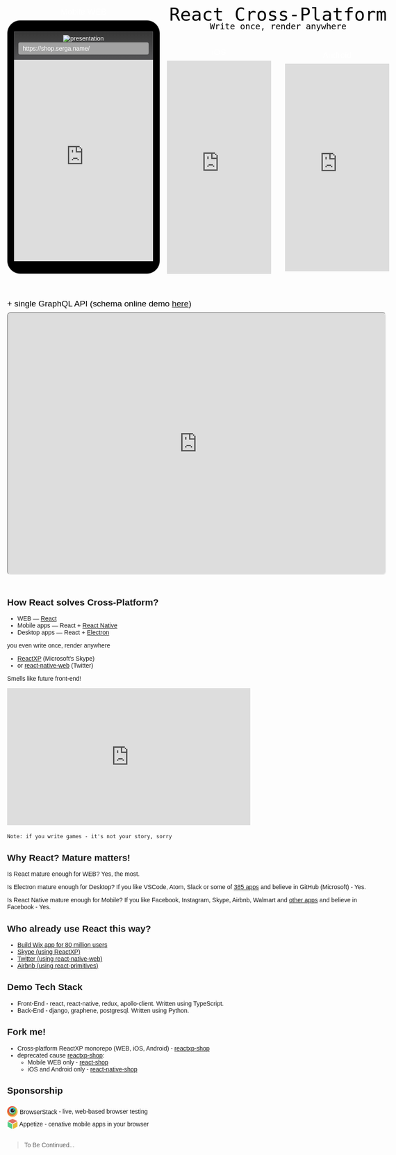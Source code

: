<style>
  body {
    /* color: black; */
    font-size: 14px;
    font-family: Arial, Helvetica, sans-serif;
    max-width: 1012px;
    margin: auto;
    overflow-x: hidden;
  }

  .body-dark {
    background: #353535;
    -webkit-transition: 0.5s;
    /* Safari */
    transition: 0.5s;
  }

  .body-dark-fixed {
    background: #353535;
    overflow: hidden;
    -webkit-transition: 0.5s;
    /* Safari */
    transition: 0.5s;
  }

  .container-lg {
    max-width: 1012px;
    margin-right: auto;
    margin-left: auto;
    margin-top: 0 !important;
  }

  .container-lg h1 {
    display: none;
  }

  .mobile-demo {
    margin: 1.5rem 0;
    display: flex;
    flex-wrap: nowrap;
    justify-content: space-between;
    text-align: center;
    color: white;
  }

  #web-demo {
    /* transform: scale(0.95); */
    transform-origin: top center;
    text-align: center;
  }

  .web-header {
    border-right: 1px solid #545456;
    border-top: 1px solid #545456;
    border-left: 1px solid #545456;
    /* box-shadow: rgb(235, 235, 235) 0px 2px 4px; */
  }

  .iframe-title {
    font-size: 1.2rem !important;
    margin: 0.5rem 0;
    /* color: gray; */
    color: white;
  }

  .web-wrapper {
    margin: 0 auto;
    border: 1px solid grey;
    border-radius: 30px;
    background: black;
    padding: 25px 15px;
    opacity: 1 !important;
    z-index: 100;
  }

  .web-wrapper iframe {
    width: 320px;
    height: 463px;
    border: 0;
  }

  .web-header {
    background: -webkit-linear-gradient(rgba(55, 55, 55, .98), #545456);
    background: linear-gradient(rgba(55, 55, 55, .98), #545456);
    text-align: center;
  }

  .web-statbar {
    height: 20px;
    margin-bottom: 4px;
  }

  .web-statbar img {
    border-style: none;
    margin: 7px 2px;
    background-color: transparent;
    width: 300px;
  }

  .url-box {
    width: 300px;
    height: 28px;
    line-height: 28px;
    color: #fff;
    background-color: #a2a2a2;
    margin: 0 auto;
    border-radius: 4px;
    white-space: nowrap;
    overflow-x: scroll;
    text-align: left;
    font-size: 14px;
  }

  .url-box span {
    padding: 0 10px;
  }
  /* GraphQL API */

  .graphql-demo {
    margin: 3rem 0;
  }

  .graphql-demo iframe {
    width: 101%;
    height: 600px;
    border-radius: 0.5rem;
  }
  /* Browserstack */

  .browserstack {
    font-family: Arial;
    text-decoration: none;
  }

  .browserstack img {
    position: relative;
    top: 7px;
    width: 25px;
  }
  /* Appetize */

  .appetize {
    font-family: Arial;
    text-decoration: none;
  }

  .appetize img {
    position: relative;
    top: 7px;
    width: 25px;
  }
  /* about */

  .about {
    height: 100px;
    color: black;
  }

  .about div {
    font-family: monospace;
  }

  #android-demo,
  #ios-demo {
    margin: 0 1rem;
  }

  #ios-demo {
    position: relative;
    bottom: 7px;
  }
</style>
<div>
  <div class="mobile-demo">
    <!-- WEB demo -->
    <div>
      <div class="iframe-title">Mobile WEB</div>
      <div id="web-demo" class="web-wrapper">
        <div class="web-header">
          <div class="web-statbar">
            <img width="250" alt="presentation" src="https://os.alipayobjects.com/rmsportal/VfVHYcSUxreetec.png" />
          </div>
          <div style="height: 40px">
            <div class="url-box"><span>https://shop.serga.name/</span></div>
          </div>
        </div>
        <section>
          <iframe scrolling="no" src="https://shop.serga.name">
            Iframe isn't supported
          </iframe>
        </section>
      </div>
    </div>
    <div>
      <!-- About -->
      <div class="about">
        <div style="font-size: 2.6rem; color: black">React Cross-Platform</div>
        <div style="font-size: 1.21rem; color: black; line-height: 0.5rem">Write once, render anywhere</div>
      </div>
      <div style="display: flex; justify-content: center; width: 800">
        <!-- iOS demo -->
        <div id="ios-demo">
          <div class="iframe-title">iOS</div>
          <iframe id="ios-memo" src="https://appetize.io/embed/c0au0jv9uhgut98zqm9t8zhn40?device=iphone5s&scale=62&autoplay=false&orientation=portrait&deviceColor=white&language=en"
            width="240px" height="490px" frameborder="0" scrolling="no">Iframe isn't supported</iframe>
        </div>
        <!-- Adnroid demo -->
        <div class="android-demo">
          <div class="iframe-title">Android</div>
          <iframe id="android-demo" src="https://appetize.io/embed/edrtcxb7wqu1cgny78wu9av4dc?device=nexus5&scale=60&autoplay=false&orientation=portrait&deviceColor=black&language=en"
            width="240px" height="477px" frameborder="0" scrolling="no">
            Iframe isn't supported
          </iframe>
        </div>
      </div>
    </div>
  </div>
  <div class="graphql-demo">
    <div class="iframe-title" style="color:black">+ single GraphQL API (schema online demo <a href="https://react-cross-platform.github.io/voyager/">here</a>)</div>
    <iframe id="graphql-demo" src="https://shop.serga.name/graphiql?query=query%20%7B%0A%20%20categories%20%7B%0A%20%20%20%20id%0A%20%20%20%20alias%0A%20%20%7D%0A%7D%0A&variables=%7B%7D">
      Iframe isn't supported
    </iframe>
  </div>
</div>
<script>
  function setClass(className) {
    document.body.className = className;
  }
  document.addEventListener("DOMContentLoaded", function () {
    ids = ['web-demo', 'android-demo', 'ios-demo', 'graphql-demo'];
    for (id of ids) {
      const className = id == 'web-demo' ? "body-dark-fixed" : "body-dark";
      document.getElementById(id).addEventListener("mouseover", () => setClass(className), false)
      document.getElementById(id).addEventListener("mouseout", () => setClass(""), false)
    }
  });
</script>

## How React solves Cross-Platform?

* WEB — [React](https://facebook.github.io/react/)
* Mobile apps — React + [React Native](https://facebook.github.io/react-native/)
* Desktop apps — React + [Electron](https://electron.atom.io/)

you even write once, render anywhere

* [ReactXP](https://microsoft.github.io/reactxp/) (Microsoft's Skype)
* or [react-native-web](https://github.com/necolas/react-native-web) (Twitter)

Smells like future front-end!
<iframe width="560" height="315" src="https://www.youtube.com/embed/-5VkI0dpHek" frameborder="0" allowfullscreen></iframe>

`Note: if you write games - it's not your story, sorry`

## Why React? Mature matters!

Is React mature enough for WEB? Yes, the most.

Is Electron mature enough for Desktop? If you like VSCode, Atom, Slack or some of [385 apps](https://electron.atom.io/apps/) and believe in GitHub (Microsoft) - Yes.

Is React Native mature enough for Mobile? If you like Facebook, Instagram, Skype, Airbnb, Walmart and [other apps](https://facebook.github.io/react-native/showcase.html) and believe in Facebook - Yes.

## Who already use React this way?

* [Build Wix app for 80 million users](https://www.youtube.com/watch?v=abSNo2P9mMM&feature=youtu.be)
* [Skype (using ReactXP)](https://www.youtube.com/watch?v=jFHuOhNAsw4)
* [Twitter (using react-native-web)](https://www.youtube.com/watch?v=tFFn39lLO-U)
* [Airbnb (using react-primitives)](https://www.youtube.com/watch?v=8qCociUB6aQ)

## Demo Tech Stack

* Front-End - react, react-native, redux, apollo-client. Written using TypeScript.
* Back-End - django, graphene, postgresql. Written using Python.

## Fork me!

* Cross-platform ReactXP monorepo (WEB, iOS, Android) - [reactxp-shop](https://github.com/react-cross-platform/reactxp-shop)
* deprecated cause [reactxp-shop](https://github.com/react-cross-platform/reactxp-shop):
  * Mobile WEB only - [react-shop](https://github.com/react-cross-platform/react-shop)
  * iOS and Android only - [react-native-shop](https://github.com/react-cross-platform/react-native-shop)

## Sponsorship

<div style="margin-bottom: 2rem">
  <div>
    <a class="browserstack" href="https://www.browserstack.com/">
      <img src="./browserstack-logo.png"/>
      BrowserStack
    </a> - live, web-based browser testing
  </div>
  <div>
    <a class="appetize" href="https://appetize.io/">
      <img src="./appetize-logo.png"/>
      Appetize
    </a> - cenative mobile apps in your browser
  </div>
</div>

> To Be Continued...